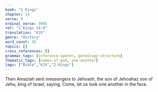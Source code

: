 ```yaml
---
book: "2 Kings"
chapter: 14
verse: 8
ordinal_verse: 9905
ref: "2 Kings 14:8"
translation: "KJV"
genre: "History"
word_count: 26
topics: []
cross_references: []
grammar_tags: [inference-opener, genealogy-structure]
thematic_tags: [names-of-god, one-another]
tags: ["Bible","KJV","2-Kings"]
---
```

Then Amaziah sent messengers to Jehoash, the son of Jehoahaz son of Jehu, king of Israel, saying, Come, let us look one another in the face.

